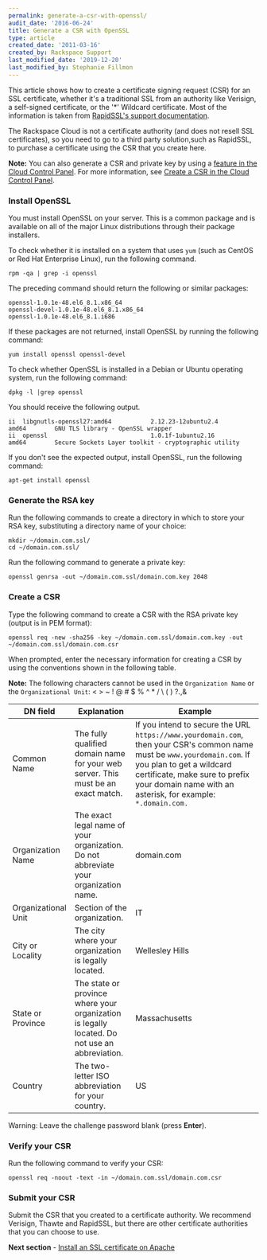 ```yaml
---
permalink: generate-a-csr-with-openssl/
audit_date: '2016-06-24'
title: Generate a CSR with OpenSSL
type: article
created_date: '2011-03-16'
created_by: Rackspace Support
last_modified_date: '2019-12-20'
last_modified_by: Stephanie Fillmon
---
```


This article shows how to create a certificate signing request (CSR) for an SSL
certificate, whether it's a traditional SSL from an authority like Verisign, a
self-signed certificate, or the '\*' Wildcard certificate. Most of the information is
taken from [RapidSSL's support documentation](http://www.rapidssl.com/ssl-certificate-support/generate-csr/Apache2.htm).

The Rackspace Cloud is not a certificate authority (and does not resell SSL certificates),
so you need to go to a third party solution,such as RapidSSL, to purchase a certificate
using the CSR that you create here.

**Note:** You can also generate a CSR and private key by using a
[feature in the Cloud Control Panel](https://csrgenerator.rackspace.com/). For more
information, see [Create a CSR in the Cloud Control Panel](/how-to/create-a-csr-in-the-cloud-control-panel).

### Install OpenSSL

You must install OpenSSL on your server. This is a common package and is
available on all of the major Linux distributions through their package installers.

To check whether it is installed on a system that uses `yum` (such as CentOS or Red Hat
Enterprise Linux), run the following command.

    rpm -qa | grep -i openssl

The preceding command should return the following or similar packages:

    openssl-1.0.1e-48.el6_8.1.x86_64
    openssl-devel-1.0.1e-48.el6_8.1.x86_64
    openssl-1.0.1e-48.el6_8.1.i686

If these packages are not returned, install OpenSSL by running the following command:

    yum install openssl openssl-devel

To check whether OpenSSL is installed in a Debian or Ubuntu operating system, run the following
command:

    dpkg -l |grep openssl

You should receive the following output.

    ii  libgnutls-openssl27:amd64           2.12.23-12ubuntu2.4              amd64        GNU TLS library - OpenSSL wrapper
    ii  openssl                             1.0.1f-1ubuntu2.16               amd64        Secure Sockets Layer toolkit - cryptographic utility

If you don't see the expected output, install OpenSSL, run the following command:

    apt-get install openssl

### Generate the RSA key

Run the following commands to create a directory in which to store your RSA key,
substituting a directory name of your choice:

    mkdir ~/domain.com.ssl/
    cd ~/domain.com.ssl/

Run the following command to generate a private key:

    openssl genrsa -out ~/domain.com.ssl/domain.com.key 2048

### Create a CSR

Type the following command to create a CSR with the RSA private key
(output is in PEM format):

    openssl req -new -sha256 -key ~/domain.com.ssl/domain.com.key -out ~/domain.com.ssl/domain.com.csr

When prompted, enter the necessary information for creating a CSR by using the conventions
shown in the following table.

**Note:** The following characters cannot be used in the `Organization Name` or the
`Organizational Unit`: < > ~ ! @ # $ % ^ * / \ ( ) ?.,&

| DN field | Explanation | Example |
| -------- | ----------- | ------- |
| Common Name | The fully qualified domain  name for your web  server. This must be an  exact match. | If you intend to secure the URL `https://www.yourdomain.com`, then  your CSR's common name must be `www.yourdomain.com`. If you plan to get a wildcard certificate, make sure to prefix your domain name with an  asterisk, for example: `*.domain.com.` |
| Organization Name | The exact legal name of your organization. Do not abbreviate your organization name. | domain.com |
| Organizational Unit | Section of the organization. | IT |
| City or Locality | The city where your organization is legally  located. | Wellesley Hills |
| State or Province | The state or province where your organization  is legally located. Do not use an abbreviation. | Massachusetts |
| Country | The two-letter ISO abbreviation for your country. | US |

Warning: Leave the challenge password blank (press **Enter**).

### Verify your CSR

Run the following command to verify your CSR:

    openssl req -noout -text -in ~/domain.com.ssl/domain.com.csr

### Submit your CSR

Submit the CSR that you created to a certificate authority. We recommend
Verisign, Thawte and RapidSSL, but there are other certificate authorities that
you can choose to use.

**Next section** - [Install an SSL certificate on Apache](/how-to/installing-an-ssl-certificate-on-apache)
